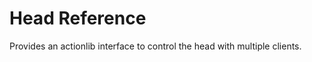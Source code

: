 Head Reference
========

Provides an actionlib interface to control the head with multiple clients.
